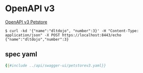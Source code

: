# OpenAPI v3

[OpenAPI v3 Petstore](../api/swagger-ui/index.html)

```shell
$ curl -kd '{"name":"dltdojo", "number":3}' -H "Content-Type: application/json" -X POST https://localhost:8443/echo
{"name":"dltdojo","number":3}
```

## spec yaml 

```yaml
{{#include ../api/swagger-ui/petstorev3.yaml}}
```